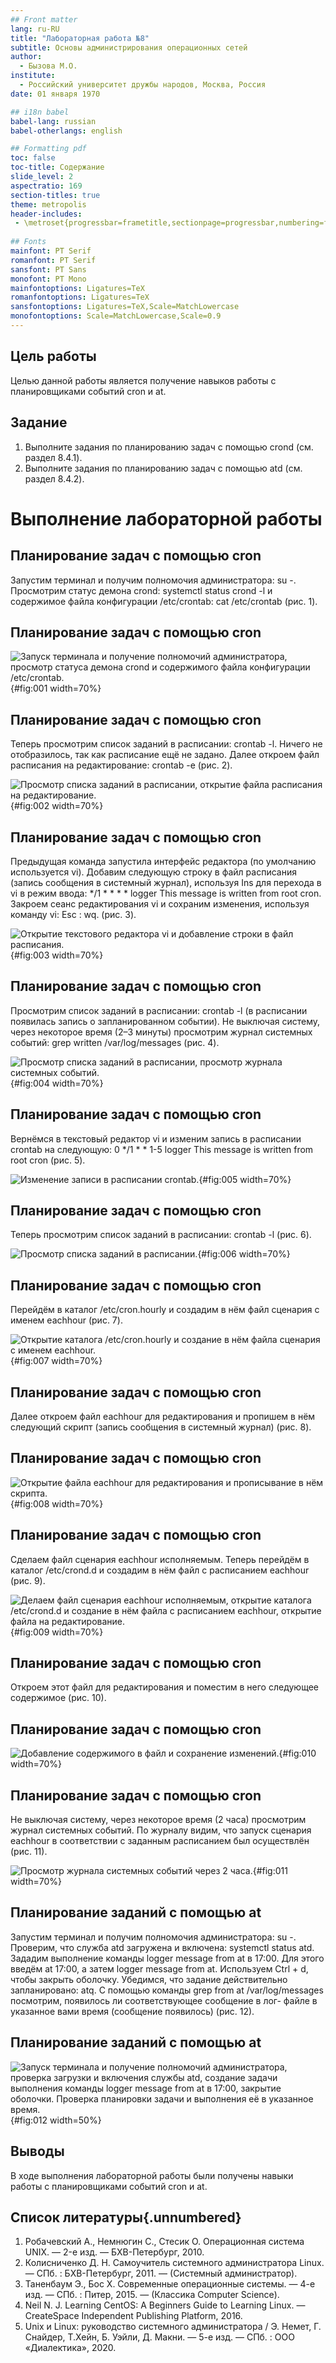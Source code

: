 ```yaml
---
## Front matter
lang: ru-RU
title: "Лабораторная работа №8"
subtitle: Основы администрирования операционных сетей
author:
  - Бызова М.О.
institute:
  - Российский университет дружбы народов, Москва, Россия
date: 01 января 1970

## i18n babel
babel-lang: russian
babel-otherlangs: english

## Formatting pdf
toc: false
toc-title: Содержание
slide_level: 2
aspectratio: 169
section-titles: true
theme: metropolis
header-includes:
 - \metroset{progressbar=frametitle,sectionpage=progressbar,numbering=fraction}
 
## Fonts 
mainfont: PT Serif 
romanfont: PT Serif 
sansfont: PT Sans 
monofont: PT Mono 
mainfontoptions: Ligatures=TeX 
romanfontoptions: Ligatures=TeX 
sansfontoptions: Ligatures=TeX,Scale=MatchLowercase 
monofontoptions: Scale=MatchLowercase,Scale=0.9
---
```


## Цель работы

Целью данной работы является получение навыков работы с планировщиками событий cron и at.

## Задание

1. Выполните задания по планированию задач с помощью crond (см. раздел 8.4.1).
2. Выполните задания по планированию задач с помощью atd (см. раздел 8.4.2).

# Выполнение лабораторной работы

## Планирование задач с помощью cron

Запустим терминал и получим полномочия администратора: su -. Просмотрим статус демона crond: systemctl status crond -l и содержимое файла конфигурации /etc/crontab: cat /etc/crontab (рис. 1).

## Планирование задач с помощью cron

![Запуск терминала и получение полномочий администратора, просмотр статуса демона crond и содержимого файла конфигурации /etc/crontab.](image/1.PNG){#fig:001 width=70%}

## Планирование задач с помощью cron

Теперь просмотрим список заданий в расписании: crontab -l. Ничего не отобразилось, так как расписание ещё не задано. Далее откроем файл расписания на редактирование: crontab -e (рис. 2).

![Просмотр списка заданий в расписании, открытие файла расписания на редактирование.](image/2.PNG){#fig:002 width=70%}

## Планирование задач с помощью cron

Предыдущая команда запустила интерфейс редактора (по умолчанию используется vi). Добавим следующую строку в файл расписания (запись сообщения в системный журнал), используя Ins для перехода в vi в режим ввода: */1 * * * * logger This message is written from root cron. Закроем сеанс редактирования vi и сохраним изменения, используя команду vi: Esc : wq. (рис. 3).

![Открытие текстового редактора vi и добавление строки в файл расписания.](image/3.PNG){#fig:003 width=70%}

## Планирование задач с помощью cron

Просмотрим список заданий в расписании: crontab -l (в расписании появилась запись о запланированном событии). Не выключая систему, через некоторое время (2–3 минуты) просмотрим журнал системных событий: grep written /var/log/messages (рис. 4).

![Просмотр списка заданий в расписании, просмотр журнала системных событий.](image/4.PNG){#fig:004 width=70%}

## Планирование задач с помощью cron

Вернёмся в текстовый редактор vi и изменим запись в расписании crontab на следующую: 0 */1 * * 1-5 logger This message is written from root cron (рис. 5).

![Изменение записи в расписании crontab.](image/5.PNG){#fig:005 width=70%}

## Планирование задач с помощью cron

Теперь просмотрим список заданий в расписании: crontab -l (рис. 6).

![Просмотр списка заданий в расписании.](image/6.PNG){#fig:006 width=70%}

## Планирование задач с помощью cron

Перейдём в каталог /etc/cron.hourly и создадим в нём файл сценария с именем eachhour (рис. 7).

![Открытие каталога /etc/cron.hourly и создание в нём файла сценария с именем eachhour.](image/7.PNG){#fig:007 width=70%}

## Планирование задач с помощью cron

Далее откроем файл eachhour для редактирования и пропишем в нём следующий скрипт (запись сообщения в системный журнал) (рис. 8).

## Планирование задач с помощью cron

![Открытие файла eachhour для редактирования и прописывание в нём скрипта.](image/8.PNG){#fig:008 width=70%}

## Планирование задач с помощью cron

Сделаем файл сценария eachhour исполняемым. Теперь перейдём в каталог /etc/crond.d и создадим в нём файл с расписанием
eachhour (рис. 9).

![Делаем файл сценария eachhour исполняемым, открытие каталога /etc/crond.d и создание в нём файла с расписанием eachhour, открытие файла на редактирование.](image/9.PNG){#fig:009 width=70%}

## Планирование задач с помощью cron

Откроем этот файл для редактирования и поместим в него следующее содержимое (рис. 10).

## Планирование задач с помощью cron

![Добавление содержимого в файл и сохранение изменений.](image/10.PNG){#fig:010 width=70%}

## Планирование задач с помощью cron

Не выключая систему, через некоторое время (2 часа) просмотрим журнал системных событий. По журналу видим, что запуск сценария eachhour в соответствии с заданным расписанием был осуществлён (рис. 11).

![Просмотр журнала системных событий через 2 часа.](image/11.PNG){#fig:011 width=70%}

## Планирование заданий с помощью at

Запустим терминал и получим полномочия администратора: su -. Проверим, что служба atd загружена и включена: systemctl status atd. Зададим выполнение команды logger message from at в 17:00. Для этого введём at 17:00, а затем logger message from at. Используем Ctrl + d, чтобы закрыть оболочку. Убедимся, что задание действительно запланировано: atq. С помощью команды grep from at /var/log/messages посмотрим, появилось ли соответствующее сообщение в лог- файле в указанное вами время (сообщение появилось) (рис. 12).

## Планирование заданий с помощью at

![Запуск терминала и получение полномочий администратора, проверка загрузки и включения службы atd, создание задачи выполнения команды logger message from at в 17:00, закрытие оболочки. Проверка планировки задачи и выполнения её в указанное время.](image/12.PNG){#fig:012 width=50%}

## Выводы

В ходе выполнения лабораторной работы были получены навыки работы с планировщиками событий cron и at.

## Список литературы{.unnumbered}

1. Робачевский А., Немнюгин С., Стесик О. Операционная система UNIX. — 2-е изд. — БХВ-Петербург, 2010.
2. Колисниченко Д. Н. Самоучитель системного администратора Linux. — СПб. : БХВ-Петербург, 2011. — (Системный администратор).
3. Таненбаум Э., Бос Х. Современные операционные системы. — 4-е изд. — СПб. : Питер, 2015. — (Классика Computer Science).
4. Neil N. J. Learning CentOS: A Beginners Guide to Learning Linux. — CreateSpace Independent Publishing Platform, 2016.
5. Unix и Linux: руководство системного администратора / Э. Немет, Г. Снайдер, Т.Хейн, Б. Уэйли, Д. Макни. — 5-е изд. — СПб. : ООО «Диалектика», 2020.

